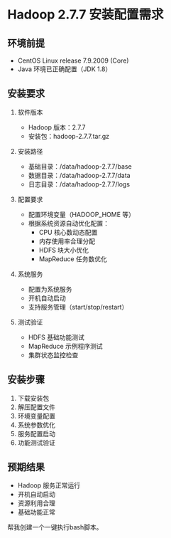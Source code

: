 # Hadoop 2.7.7 安装配置需求

## 环境前提
- CentOS Linux release 7.9.2009 (Core)
- Java 环境已正确配置（JDK 1.8）

## 安装要求
1. 软件版本
   - Hadoop 版本：2.7.7
   - 安装包：hadoop-2.7.7.tar.gz

2. 安装路径
   - 基础目录：/data/hadoop-2.7.7/base
   - 数据目录：/data/hadoop-2.7.7/data
   - 日志目录：/data/hadoop-2.7.7/logs

3. 配置要求
   - 配置环境变量（HADOOP_HOME 等）
   - 根据系统资源自动优化配置：
     * CPU 核心数动态配置
     * 内存使用率合理分配
     * HDFS 块大小优化
     * MapReduce 任务数优化

4. 系统服务
   - 配置为系统服务
   - 开机自动启动
   - 支持服务管理（start/stop/restart）

5. 测试验证
   - HDFS 基础功能测试
   - MapReduce 示例程序测试
   - 集群状态监控检查

## 安装步骤
1. 下载安装包
2. 解压配置文件
3. 环境变量配置
4. 系统参数优化
5. 服务配置启动
6. 功能测试验证

## 预期结果
- Hadoop 服务正常运行
- 开机自动启动
- 资源利用合理
- 基础功能正常

帮我创建一个一键执行bash脚本。